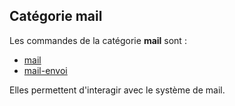## Catégorie mail
Les commandes de la catégorie **mail** sont :
* [mail](../commands/mail.md)
* [mail-envoi](../commands/mail-envoi.md)

Elles permettent d'interagir avec le système de mail.